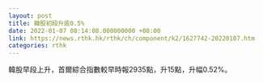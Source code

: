 ```yaml
---
layout: post
title: 韓股初段升逾0.5%
date: 2022-01-07 08:14:08.000000000 +08:00
link: https://news.rthk.hk/rthk/ch/component/k2/1627742-20220107.htm
categories: rthk
---
```


韓股早段上升，首爾綜合指數較早時報2935點，升15點，升幅0.52%。
